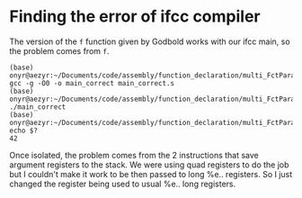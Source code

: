 # Finding the error of ifcc compiler


The version of the  `f` function given by Godbold works with our ifcc main, so the problem comes from `f`.

```shell
(base) onyr@aezyr:~/Documents/code/assembly/function_declaration/multi_FctParam$ gcc -g -O0 -o main_correct main_correct.s 
(base) onyr@aezyr:~/Documents/code/assembly/function_declaration/multi_FctParam$ ./main_correct 
(base) onyr@aezyr:~/Documents/code/assembly/function_declaration/multi_FctParam$ echo $?
42
```

Once isolated, the problem comes from the 2 instructions that save argument registers to the stack. We were using quad registers to do the job but I couldn't make it work to be then passed to long %e.. registers. So I just changed the register being used to usual %e.. long registers.
